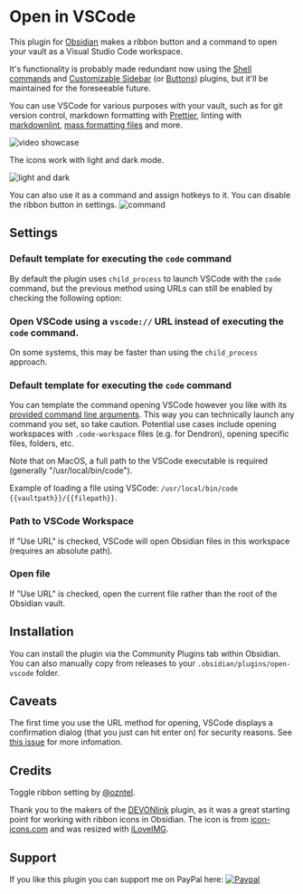 # Open in VSCode

This plugin for [Obsidian](https://obsidian.md/) makes a ribbon button and a command to open your vault as a Visual Studio Code workspace.

It's functionality is probably made redundant now using the [Shell commands](https://github.com/Taitava/obsidian-shellcommands) and [Customizable Sidebar](https://github.com/phibr0/obsidian-customizable-sidebar) (or [Buttons](https://github.com/shabegom/buttons)) plugins, but it'll be maintained for the foreseeable future.

You can use VSCode for various purposes with your vault, such as for git version control, markdown formatting with [Prettier](https://marketplace.visualstudio.com/items?itemName=esbenp.prettier-vscode), linting with [markdownlint](https://marketplace.visualstudio.com/items?itemName=DavidAnson.vscode-markdownlint), [mass formatting files](https://marketplace.visualstudio.com/items?itemName=jbockle.jbockle-format-files) and more.

![video showcase](https://user-images.githubusercontent.com/5298006/125867690-c11f4396-e31b-4232-9ea5-822bf729df9a.gif)

The icons work with light and dark mode.

![light and dark](https://user-images.githubusercontent.com/5298006/125868293-96c6f541-0604-4238-9fc3-05ff6c2e08df.gif)

You can also use it as a command and assign hotkeys to it. You can disable the ribbon button in settings.
![command](https://user-images.githubusercontent.com/5298006/125869408-d39d870b-ab4f-42d0-b915-b6abc1e617d5.png)

## Settings

### Default template for executing the `code` command

By default the plugin uses `child_process` to launch VSCode with the `code` command, but the previous method using URLs can still be enabled by checking the following option:

### Open VSCode using a `vscode://` URL instead of executing the `code` command.

On some systems, this may be faster than using the `child_process` approach.

### Default template for executing the `code` command

You can template the command opening VSCode however you like with its [provided command line arguments](https://code.visualstudio.com/docs/editor/command-line). This way you can technically launch any command you set, so take caution. Potential use cases include opening workspaces with `.code-workspace` files (e.g. for Dendron), opening specific files, folders, etc.

Note that on MacOS, a full path to the VSCode executable is required (generally "/usr/local/bin/code").

Example of loading a file using VSCode: `/usr/local/bin/code {{vaultpath}}/{{filepath}}`.

### Path to VSCode Workspace

If "Use URL" is checked, VSCode will open Obsidian files in this workspace (requires an absolute path).

### Open file

If "Use URL" is checked, open the current file rather than the root of the Obsidian vault.

## Installation

You can install the plugin via the Community Plugins tab within Obsidian.
You can also manually copy from releases to your `.obsidian/plugins/open-vscode` folder.

## Caveats

The first time you use the URL method for opening, VSCode displays a confirmation dialog (that you just can hit enter on) for security reasons. See [this issue](https://github.com/microsoft/vscode/issues/95670) for more infomation.

## Credits

Toggle ribbon setting by [@ozntel](https://github.com/ozntel).

Thank you to the makers of the [DEVONlink](https://github.com/ryanjamurphy/DEVONlink-obsidian) plugin, as it was a great starting point for working with ribbon icons in Obsidian.
The icon is from [icon-icons.com](https://icon-icons.com/icon/visual-studio-code-logo/144754) and was resized with [iLoveIMG](https://www.iloveimg.com/resize-image/resize-svg).

## Support

If you like this plugin you can support me on PayPal here: [![Paypal](https://img.shields.io/badge/paypal-nomarcub-yellow?style=social&logo=paypal)](https://paypal.me/nomarcub)
